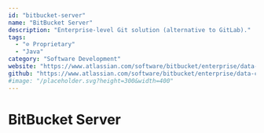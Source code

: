 ```yaml
---
id: "bitbucket-server"
name: "BitBucket Server"
description: "Enterprise-level Git solution (alternative to GitLab)."
tags:
  - "⊘ Proprietary"
  - "Java"
category: "Software Development"
website: "https://www.atlassian.com/software/bitbucket/enterprise/data-center"
github: "https://www.atlassian.com/software/bitbucket/enterprise/data-center"
#image: "/placeholder.svg?height=300&width=400"
---
```


# BitBucket Server
